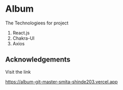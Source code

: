 
# Album

The Technologiees for project 

1. React.js
2. Chakra-UI
3. Axios



## Acknowledgements

 Visit the link 

 https://album-git-master-smita-shinde203.vercel.app